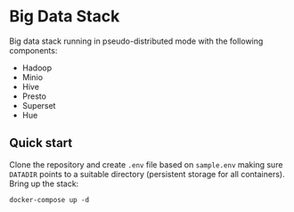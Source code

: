 # Big Data Stack

Big data stack running in pseudo-distributed mode with the following components:

 - Hadoop
 - Minio
 - Hive
 - Presto
 - Superset
 - Hue

## Quick start

Clone the repository and create `.env` file based on `sample.env` making sure `DATADIR` points to a 
suitable directory (persistent storage for all containers). Bring up the stack:
```
docker-compose up -d
```


